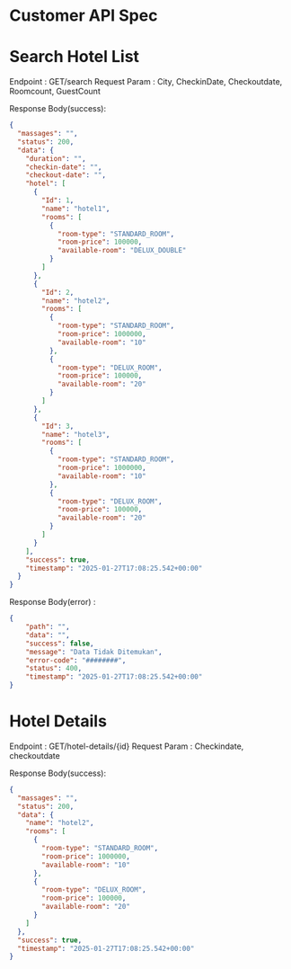 # Customer API Spec


# Search Hotel List
Endpoint : GET/search
Request Param : City, CheckinDate, Checkoutdate, Roomcount, GuestCount

Response Body(success):

```json
{
  "massages": "",
  "status": 200,
  "data": {
    "duration": "",
    "checkin-date": "",
    "checkout-date": "",
    "hotel": [
      {
        "Id": 1,
        "name": "hotel1",
        "rooms": [
          {
            "room-type": "STANDARD_ROOM",
            "room-price": 100000,
            "available-room": "DELUX_DOUBLE"
          }
        ]
      },
      {
        "Id": 2,
        "name": "hotel2",
        "rooms": [
          {
            "room-type": "STANDARD_ROOM",
            "room-price": 1000000,
            "available-room": "10"
          },
          {
            "room-type": "DELUX_ROOM",
            "room-price": 100000,
            "available-room": "20"
          }
        ]
      },
      {
        "Id": 3,
        "name": "hotel3",
        "rooms": [
          {
            "room-type": "STANDARD_ROOM",
            "room-price": 1000000,
            "available-room": "10"
          },
          {
            "room-type": "DELUX_ROOM",
            "room-price": 100000,
            "available-room": "20"
          }
        ]
      }
    ],
    "success": true,
    "timestamp": "2025-01-27T17:08:25.542+00:00"
  }
}
```
Response Body(error) :
```json
{
    "path": "",
    "data": "",
    "success": false,
    "message": "Data Tidak Ditemukan",
    "error-code": "########",
    "status": 400,
    "timestamp": "2025-01-27T17:08:25.542+00:00"
}
```

# Hotel Details
Endpoint : GET/hotel-details/{id}
Request Param : Checkindate, checkoutdate

Response Body(success):
```json
{
  "massages": "",
  "status": 200,
  "data": {
    "name": "hotel2",
    "rooms": [
      {
        "room-type": "STANDARD_ROOM",
        "room-price": 1000000,
        "available-room": "10"
      },
      {
        "room-type": "DELUX_ROOM",
        "room-price": 100000,
        "available-room": "20"
      }
    ]
  },
  "success": true,
  "timestamp": "2025-01-27T17:08:25.542+00:00"
}
```